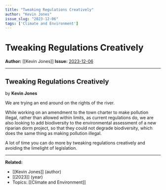 ```yaml
---
title: "Tweaking Regulations Creatively"
author: "Kevin Jones"
issue_slug: "2023-12-06"
tags: ['Climate and Environment']
---
```


# Tweaking Regulations Creatively

**Author:** [[Kevin Jones]]
**Issue:** [2023-12-06](https://plex.collectivesensecommons.org/2023-12-06/)

---

## Tweaking Regulations Creatively
by **Kevin Jones**

We are trying an end around on the rights of the river.

While working on an amendment to the town charter to make pollution illegal, rather than allowed within limits, as current regulations do, we are also looking to add biodiversity to the environmental assessment of a new riparian dorm project, so that they could not degrade biodiversity, which does the same thing as making pollution illegal.

A lot of time you can do more by tweaking regulations creatively and avoiding the limelight of legislation.

---

**Related:**
- [[Kevin Jones]] (author)
- [[2023]] (year)
- Topics: [[Climate and Environment]]

